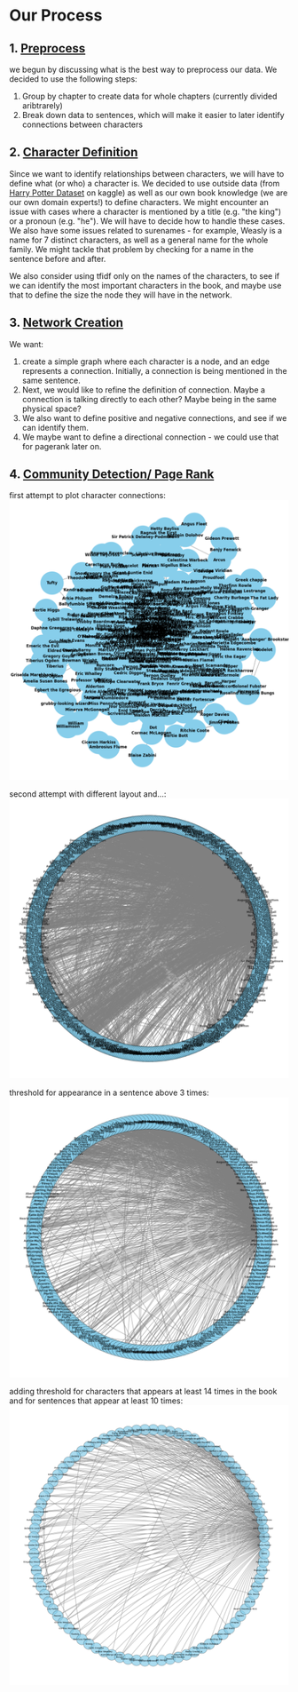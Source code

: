 # Our Process

## 1. [Preprocess](#1-preprocess)
we begun by discussing what is the best way to preprocess our data. We decided to use the following steps:
1. Group by chapter to create data for whole chapters (currently divided aribtrarely)
2. Break down data to sentences, which will make it easier to later identify connections between characters

## 2. [Character Definition](#2-character-definition)
Since we want to identify relationships between characters, we will have to define what (or who) a character is. We decided to use outside data (from [Harry Potter Dataset](https://www.kaggle.com/datasets/zez000/characters-in-harry-potter-books) on kaggle) as well as our own book knowledge (we are our own domain experts!) to define characters.
We might encounter an issue with cases where a character is mentioned by a title (e.g. "the king") or a pronoun (e.g. "he"). We will have to decide how to handle these cases. We also have some issues related to surenames - for example, Weasly is a name for 7 distinct characters, as well as a general name for the whole family. We might tackle that problem by checking for a name in the sentence before and after.

We also consider using tfidf only on the names of the characters, to see if we can identify the most important characters in the book, and maybe use that to define the size the node they will have in the network.

## 3. [Network Creation](#3-network-creation)
We want:
1. create a simple graph where each character is a node, and an edge represents a connection. Initially, a connection is being mentioned in the same sentence.
2. Next, we would like to refine the definition of connection. Maybe a connection is talking directly to each other? Maybe being in the same physical space?
3. We also want to define positive and negative connections, and see if we can identify them.
4. We maybe want to define a directional connection - we could use that for pagerank later on. 

## 4. [Community Detection/ Page Rank](#4-community-detection-page-rank)


first attempt to plot character connections:
![img.png](img.png)

second attempt with different layout and...:
![img_1.png](img_1.png)

threshold for appearance in a sentence above 3 times:
![img_2.png](img_2.png)

adding threshold for characters that appears at least 14 times in the book
and for sentences that appear at least 10 times:
![img_3.png](img_3.png)

